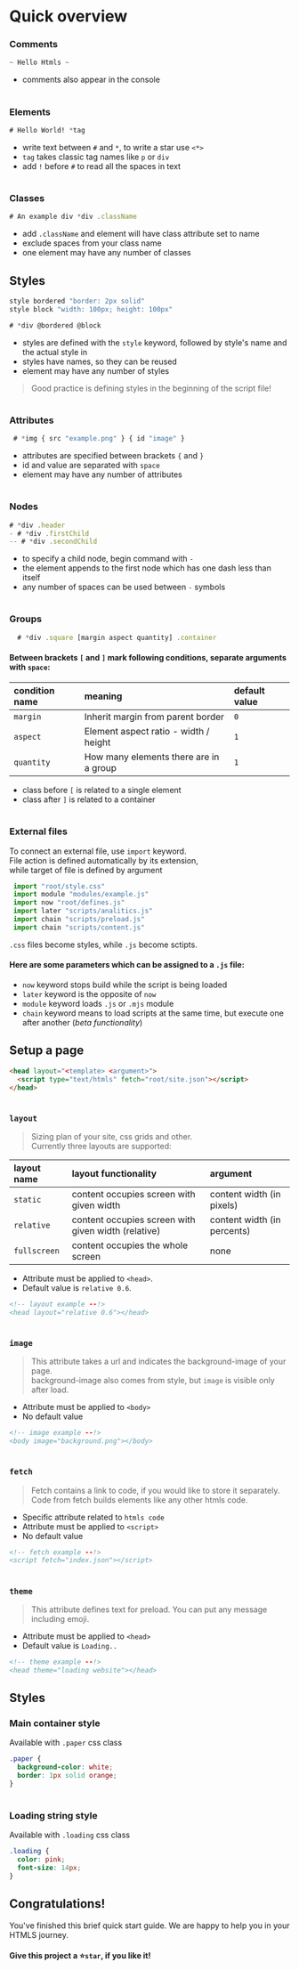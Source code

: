 # Quick overview
### Comments
```javascript
~ Hello Htmls ~
```
- comments also appear in the console
#
### Elements
```css
# Hello World! *tag
```
* write text between `#` and `*`, to write a star use `<*>`
* `tag` takes classic tag names like `p` or `div`
* add `!` before `#` to read all the spaces in text
#
### Classes
```javascript
# An example div *div .className
```
* add `.className` and element will have class attribute set to name
* exclude spaces from your class name
* one element may have any number of classes

## Styles
```javascript
style bordered "border: 2px solid"
style block "width: 100px; height: 100px"
```
```javascript
# *div @bordered @block
```
* styles are defined with the `style` keyword, followed by style's name and the actual style in 
* styles have names, so they can be reused
* element may have any number of styles
> Good practice is defining styles in the beginning of the script file!
#   
### Attributes 
```javascript
 # *img { src "example.png" } { id "image" }
```
* attributes are specified between brackets `{` and `}` 
* id and value are separated with `space` 
* element may have any number of attributes 
#
### Nodes
```javascript
# *div .header
- # *div .firstChild
-- # *div .secondChild
```
* to specify a child node, begin command with `-` 
* the element appends to the first node which has one dash less than itself
* any number of spaces can be used between `-` symbols
#
### Groups
```javascript
  # *div .square [margin aspect quantity] .container
```
#### Between brackets `[` and `]` mark following conditions, separate arguments with `space`:
|condition name|meaning|default value|
|:-------------|:------|:------------|
|`margin`|Inherit margin from parent border|`0`|
|`aspect`|Element aspect ratio - width / height|`1`|
|`quantity`|How many elements there are in a group|`1`|

* class before `[` is related to a single element
* class after `]` is related to a container
#
### External files
To connect an external file, use `import` keyword. <br>
File action is defined automatically by its extension, <br>
while target of file is defined by argument <br>

```javascript
 import "root/style.css"
 import module "modules/example.js"
 import now "root/defines.js"
 import later "scripts/analitics.js"
 import chain "scripts/preload.js"
 import chain "scripts/content.js"
```
`.css` files become styles, while `.js` become sctipts. 
#### Here are some parameters which can be assigned to a `.js` file:
* `now` keyword stops build while the script is being loaded
* `later` keyword is the opposite of `now`
* `module` keyword loads `.js` or `.mjs` module
* `chain` keyword means to load scripts at the same time, but execute one after another (*beta functionality*)

## Setup a page
```HTML
<head layout="<template> <argument>">
  <script type="text/htmls" fetch="root/site.json"></script>
</head>
```
#
### `layout`
>Sizing plan of your site, css grids and other. <br>
>Currently three layouts are supported:

|layout name|layout functionality|argument|
|:----------|:-------------------|:-------|
|`static`|content occupies screen with given width|content width (in pixels)|
|`relative`|content occupies screen with given width (relative)|content width (in percents)|
|`fullscreen`|content occupies the whole screen|none|

 * Attribute must be applied to `<head>`. <br>
 * Default value is `relative 0.6`.
 ```html
<!-- layout example --!>
<head layout="relative 0.6"></head>
```
#
### `image`
>This attribute takes a url and indicates the background-image of your page. <br>
>background-image also comes from style, but `image` is visible only after load. <br>
* Attribute must be applied to `<body>` <br>
* No default value <br>
 ```html
<!-- image example --!>
<body image="background.png"></body>
```
#
### `fetch`
>Fetch contains a link to code, if you would like to store it separately. <br>
>Code from fetch builds elements like any other htmls code. <br>

* Specific attribute related to `htmls code` <br>
* Attribute must be applied to `<script>` <br>
* No default value <br>
 ```html
<!-- fetch example --!>
<script fetch="index.json"></script>
```
#
### `theme`
>This attribute defines text for preload. You can put any message including emoji. <br>
* Attribute must be applied to `<head>` <br>
* Default value is `Loading..` <br>
 ```html
<!-- theme example --!>
<head theme="loading website"></head>
```

## Styles
### Main container style
Available with `.paper` css class
```css
.paper {
  background-color: white;
  border: 1px solid orange;
}
```
#
### Loading string style 
Available with `.loading` css class
```css
.loading {
  color: pink;
  font-size: 14px;
}
```

## Congratulations!
You've finished this brief quick start guide. We are happy to help you in your HTMLS journey. <br>
#### Give this project a ⭐`star`, if you like it!
